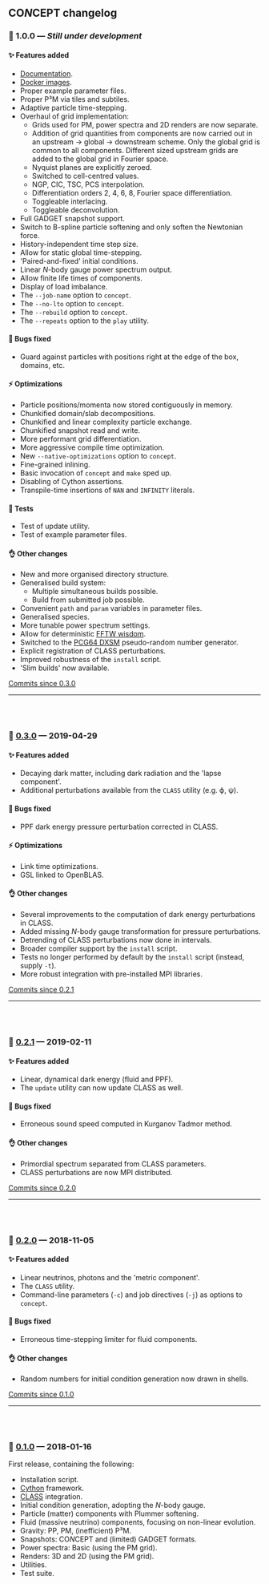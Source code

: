 ## CO*N*CEPT changelog



### 🚀 1.0.0 — *Still under development*

#### ✨ Features added
- [Documentation](https://jmd-dk.github.io/concept/).
- [Docker images](https://hub.docker.com/r/jmddk/concept/).
- Proper example parameter files.
- Proper P³M via tiles and subtiles.
- Adaptive particle time-stepping.
- Overhaul of grid implementation:
  - Grids used for PM, power spectra and 2D renders are now separate.
  - Addition of grid quantities from components are now carried out in an
    upstream → global → downstream scheme. Only the global grid is common
    to all components. Different sized upstream grids are added to the
    global grid in Fourier space.
  - Nyquist planes are explicitly zeroed.
  - Switched to cell-centred values.
  - NGP, CIC, TSC, PCS interpolation.
  - Differentiation orders 2, 4, 6, 8, Fourier space differentiation.
  - Toggleable interlacing.
  - Toggleable deconvolution.
- Full GADGET snapshot support.
- Switch to B-spline particle softening and only soften the Newtonian force.
- History-independent time step size.
- Allow for static global time-stepping.
- 'Paired-and-fixed' initial conditions.
- Linear *N*-body gauge power spectrum output.
- Allow finite life times of components.
- Display of load imbalance.
- The `--job-name` option to `concept`.
- The `--no-lto` option to `concept`.
- The `--rebuild` option to `concept`.
- The `--repeats` option to the `play` utility.

#### 🐛 Bugs fixed
- Guard against particles with positions right at the edge of the box,
  domains, etc.

#### ⚡ Optimizations
- Particle positions/momenta now stored contiguously in memory.
- Chunkified domain/slab decompositions.
- Chunkified and linear complexity particle exchange.
- Chunkified snapshot read and write.
- More performant grid differentiation.
- More aggressive compile time optimization.
- New `--native-optimizations` option to `concept`.
- Fine-grained inlining.
- Basic invocation of `concept` and `make` sped up.
- Disabling of Cython assertions.
- Transpile-time insertions of `NAN` and `INFINITY` literals.

#### 🤖 Tests
- Test of update utility.
- Test of example parameter files.

#### 👌 Other changes
- New and more organised directory structure.
- Generalised build system:
  - Multiple simultaneous builds possible.
  - Build from submitted job possible.
- Convenient `path` and `param` variables in parameter files.
- Generalised species.
- More tunable power spectrum settings.
- Allow for deterministic [FFTW wisdom](https://www.fftw.org/fftw3_doc/Wisdom.html).
- Switched to the [PCG64 DXSM](https://numpy.org/doc/stable/reference/random/bit_generators/pcg64dxsm.html) pseudo-random number generator.
- Explicit registration of CLASS perturbations.
- Improved robustness of the `install` script.
- 'Slim builds' now available.

[Commits since 0.3.0](https://github.com/jmd-dk/concept/compare/v0.3.0...master)

---
<br/><br/>



### 🚀 [0.3.0](https://github.com/jmd-dk/concept/releases/tag/v0.3.0) — 2019-04-29

#### ✨ Features added
- Decaying dark matter, including dark radiation and the 'lapse component'.
- Additional perturbations available from the `CLASS` utility (e.g. ϕ, ψ).

#### 🐛 Bugs fixed
- PPF dark energy pressure perturbation corrected in CLASS.

#### ⚡ Optimizations
- Link time optimizations.
- GSL linked to OpenBLAS.

#### 👌 Other changes
- Several improvements to the computation of
  dark energy perturbations in CLASS.
- Added missing *N*-body gauge transformation for pressure perturbations.
- Detrending of CLASS perturbations now done in intervals.
- Broader compiler support by the `install` script.
- Tests no longer performed by default by the `install` script
  (instead, supply `-t`).
- More robust integration with pre-installed MPI libraries.

[Commits since 0.2.1](https://github.com/jmd-dk/concept/compare/v0.2.1...v0.3.0)

---
<br/><br/>



### 🚀 [0.2.1](https://github.com/jmd-dk/concept/releases/tag/v0.2.1) — 2019-02-11

#### ✨ Features added
- Linear, dynamical dark energy (fluid and PPF).
- The `update` utility can now update CLASS as well.

#### 🐛 Bugs fixed
- Erroneous sound speed computed in Kurganov Tadmor method.

#### 👌 Other changes
- Primordial spectrum separated from CLASS parameters.
- CLASS perturbations are now MPI distributed.

[Commits since 0.2.0](https://github.com/jmd-dk/concept/compare/v0.2.0...v0.2.1)

---
<br/><br/>



### 🚀 [0.2.0](https://github.com/jmd-dk/concept/releases/tag/v0.2.0) — 2018-11-05

#### ✨ Features added
- Linear neutrinos, photons and the 'metric component'.
- The `CLASS` utility.
- Command-line parameters (`-c`) and job directives (`-j`)
  as options to `concept`.

#### 🐛 Bugs fixed
- Erroneous time-stepping limiter for fluid components.

#### 👌 Other changes
- Random numbers for initial condition generation now drawn in shells.

[Commits since 0.1.0](https://github.com/jmd-dk/concept/compare/v0.1.0...v0.2.0)

---
<br/><br/>



### 🚀 [0.1.0](https://github.com/jmd-dk/concept/releases/tag/v0.1.0) — 2018-01-16

First release, containing the following:
- Installation script.
- [Cython](https://cython.org/) framework.
- [CLASS](http://class-code.net/) integration.
- Initial condition generation, adopting the *N*-body gauge.
- Particle (matter) components with Plummer softening.
- Fluid (massive neutrino) components, focusing on non-linear evolution.
- Gravity: PP, PM, (inefficient) P³M.
- Snapshots: CO*N*CEPT and (limited) GADGET formats.
- Power spectra: Basic (using the PM grid).
- Renders: 3D and 2D (using the PM grid).
- Utilities.
- Test suite.

